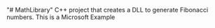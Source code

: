 "# MathLibrary" 
C++ project that creates a DLL to generate Fibonacci numbers. This is a Microsoft Example
